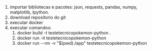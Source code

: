 1. importar bibliotecas e pacotes: json, requests, pandas, numpy, matplotlib, Ipython. 
2. download repositorio do git
3. executar docker
4. executar comandos:
   01. docker build -t testetecnicopokemon-python .
   02. docker run -it testetecnicopokemon-python
   03. docker run --rm -v "$(pwd):/app" testetecnicopokemon-python



